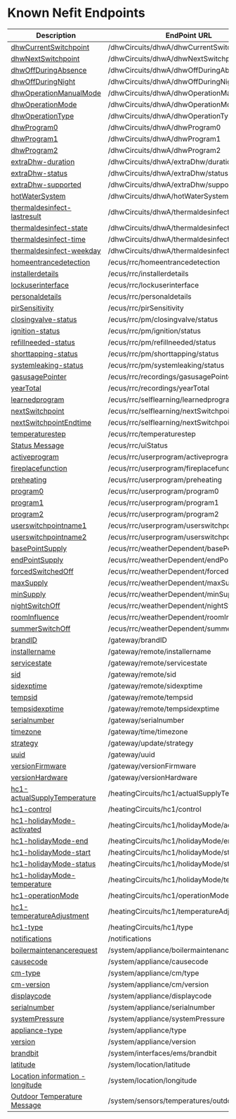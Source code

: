 # Known Nefit Endpoints

| Description  | EndPoint URL | Documented | Writable | Recordable |
| ------------- | ------------- | --- | ------------- | ------------- |
| [dhwCurrentSwitchpoint](dhwCurrentSwitchpoint.md) | /dhwCircuits/dhwA/dhwCurrentSwitchpoint |  | False | False |
| [dhwNextSwitchpoint](dhwNextSwitchpoint.md) | /dhwCircuits/dhwA/dhwNextSwitchpoint |  | False | False |
| [dhwOffDuringAbsence](dhwOffDuringAbsence.md) | /dhwCircuits/dhwA/dhwOffDuringAbsence |  | True | False |
| [dhwOffDuringNight](dhwOffDuringNight.md) | /dhwCircuits/dhwA/dhwOffDuringNight |  | True | False |
| [dhwOperationManualMode](dhwOperationManualMode.md) | /dhwCircuits/dhwA/dhwOperationManualMode |  | True | False |
| [dhwOperationMode](dhwOperationMode.md) | /dhwCircuits/dhwA/dhwOperationMode |  | True | False |
| [dhwOperationType](dhwOperationType.md) | /dhwCircuits/dhwA/dhwOperationType |  | True | False |
| [dhwProgram0](dhwProgram0.md) | /dhwCircuits/dhwA/dhwProgram0 |  | True | False |
| [dhwProgram1](dhwProgram1.md) | /dhwCircuits/dhwA/dhwProgram1 |  | True | False |
| [dhwProgram2](dhwProgram2.md) | /dhwCircuits/dhwA/dhwProgram2 |  | True | False |
| [extraDhw-duration](extraDhw-duration.md) | /dhwCircuits/dhwA/extraDhw/duration |  | True | False |
| [extraDhw-status](extraDhw-status.md) | /dhwCircuits/dhwA/extraDhw/status |  | True | False |
| [extraDhw-supported](extraDhw-supported.md) | /dhwCircuits/dhwA/extraDhw/supported |  | False | False |
| [hotWaterSystem](hotWaterSystem.md) | /dhwCircuits/dhwA/hotWaterSystem |  | False | False |
| [thermaldesinfect-lastresult](thermaldesinfect-lastresult.md) | /dhwCircuits/dhwA/thermaldesinfect/lastresult |  | False | False |
| [thermaldesinfect-state](thermaldesinfect-state.md) | /dhwCircuits/dhwA/thermaldesinfect/state |  | True | False |
| [thermaldesinfect-time](thermaldesinfect-time.md) | /dhwCircuits/dhwA/thermaldesinfect/time |  | True | False |
| [thermaldesinfect-weekday](thermaldesinfect-weekday.md) | /dhwCircuits/dhwA/thermaldesinfect/weekday |  | True | False |
| [homeentrancedetection](homeentrancedetection.md) | /ecus/rrc/homeentrancedetection |  | Unknown | Unknown |
| [installerdetails](installerdetails.md) | /ecus/rrc/installerdetails |  | True | False |
| [lockuserinterface](lockuserinterface.md) | /ecus/rrc/lockuserinterface |  | True | False |
| [personaldetails](personaldetails.md) | /ecus/rrc/personaldetails |  | True | False |
| [pirSensitivity](pirSensitivity.md) | /ecus/rrc/pirSensitivity |  | True | False |
| [closingvalve-status](closingvalve-status.md) | /ecus/rrc/pm/closingvalve/status |  | False | False |
| [ignition-status](ignition-status.md) | /ecus/rrc/pm/ignition/status |  | False | False |
| [refillneeded-status](refillneeded-status.md) | /ecus/rrc/pm/refillneeded/status |  | False | False |
| [shorttapping-status](shorttapping-status.md) | /ecus/rrc/pm/shorttapping/status |  | False | False |
| [systemleaking-status](systemleaking-status.md) | /ecus/rrc/pm/systemleaking/status |  | False | False |
| [gasusagePointer](gasusagePointer.md) | /ecus/rrc/recordings/gasusagePointer |  | False | False |
| [yearTotal](yearTotal.md) | /ecus/rrc/recordings/yearTotal |  | False | False |
| [learnedprogram](learnedprogram.md) | /ecus/rrc/selflearning/learnedprogram |  | False | False |
| [nextSwitchpoint](nextSwitchpoint.md) | /ecus/rrc/selflearning/nextSwitchpoint |  | True | False |
| [nextSwitchpointEndtime](nextSwitchpointEndtime.md) | /ecus/rrc/selflearning/nextSwitchpointEndtime |  | False | False |
| [temperaturestep](temperaturestep.md) | /ecus/rrc/temperaturestep |  | True | False |
| [Status Message](uiStatus.md) | /ecus/rrc/uiStatus |  | False | False |
| [activeprogram](activeprogram.md) | /ecus/rrc/userprogram/activeprogram |  | True | False |
| [fireplacefunction](fireplacefunction.md) | /ecus/rrc/userprogram/fireplacefunction |  | True | False |
| [preheating](preheating.md) | /ecus/rrc/userprogram/preheating |  | True | False |
| [program0](program0.md) | /ecus/rrc/userprogram/program0 |  | True | False |
| [program1](program1.md) | /ecus/rrc/userprogram/program1 |  | True | False |
| [program2](program2.md) | /ecus/rrc/userprogram/program2 |  | True | False |
| [userswitchpointname1](userswitchpointname1.md) | /ecus/rrc/userprogram/userswitchpointname1 |  | True | False |
| [userswitchpointname2](userswitchpointname2.md) | /ecus/rrc/userprogram/userswitchpointname2 |  | True | False |
| [basePointSupply](basePointSupply.md) | /ecus/rrc/weatherDependent/basePointSupply |  | True | False |
| [endPointSupply](endPointSupply.md) | /ecus/rrc/weatherDependent/endPointSupply |  | True | False |
| [forcedSwitchedOff](forcedSwitchedOff.md) | /ecus/rrc/weatherDependent/forcedSwitchedOff |  | True | False |
| [maxSupply](maxSupply.md) | /ecus/rrc/weatherDependent/maxSupply |  | True | False |
| [minSupply](minSupply.md) | /ecus/rrc/weatherDependent/minSupply |  | True | False |
| [nightSwitchOff](nightSwitchOff.md) | /ecus/rrc/weatherDependent/nightSwitchOff |  | True | False |
| [roomInfluence](roomInfluence.md) | /ecus/rrc/weatherDependent/roomInfluence |  | True | False |
| [summerSwitchOff](summerSwitchOff.md) | /ecus/rrc/weatherDependent/summerSwitchOff |  | True | False |
| [brandID](brandID.md) | /gateway/brandID |  | False | False |
| [installername](installername.md) | /gateway/remote/installername |  | True | False |
| [servicestate](servicestate.md) | /gateway/remote/servicestate |  | False | False |
| [sid](sid.md) | /gateway/remote/sid |  | False | False |
| [sidexptime](sidexptime.md) | /gateway/remote/sidexptime |  | False | False |
| [tempsid](tempsid.md) | /gateway/remote/tempsid |  | False | False |
| [tempsidexptime](tempsidexptime.md) | /gateway/remote/tempsidexptime |  | False | False |
| [serialnumber](serialnumber.md) | /gateway/serialnumber |  | False | False |
| [timezone](timezone.md) | /gateway/time/timezone |  | True | False |
| [strategy](strategy.md) | /gateway/update/strategy |  | True | False |
| [uuid](uuid.md) | /gateway/uuid |  | False | False |
| [versionFirmware](versionFirmware.md) | /gateway/versionFirmware |  | False | False |
| [versionHardware](versionHardware.md) | /gateway/versionHardware |  | False | False |
| [hc1-actualSupplyTemperature](hc1-actualSupplyTemperature.md) | /heatingCircuits/hc1/actualSupplyTemperature |  | False | False |
| [hc1-control](hc1-control.md) | /heatingCircuits/hc1/control |  | True | False |
| [hc1-holidayMode-activated](hc1-holidayMode-activated.md) | /heatingCircuits/hc1/holidayMode/activated |  | True | False |
| [hc1-holidayMode-end](hc1-holidayMode-end.md) | /heatingCircuits/hc1/holidayMode/end |  | True | False |
| [hc1-holidayMode-start](hc1-holidayMode-start.md) | /heatingCircuits/hc1/holidayMode/start |  | True | False |
| [hc1-holidayMode-status](hc1-holidayMode-status.md) | /heatingCircuits/hc1/holidayMode/status |  | True | False |
| [hc1-holidayMode-temperature](hc1-holidayMode-temperature.md) | /heatingCircuits/hc1/holidayMode/temperature |  | True | False |
| [hc1-operationMode](hc1-operationMode.md) | /heatingCircuits/hc1/operationMode |  | True | False |
| [hc1-temperatureAdjustment](hc1-temperatureAdjustment.md) | /heatingCircuits/hc1/temperatureAdjustment |  | True | False |
| [hc1-type](hc1-type.md) | /heatingCircuits/hc1/type |  | True | False |
| [notifications](notifications.md) | /notifications |  | False | False |
| [boilermaintenancerequest](boilermaintenancerequest.md) | /system/appliance/boilermaintenancerequest |  | False | False |
| [causecode](causecode.md) | /system/appliance/causecode |  | False | False |
| [cm-type](cm-type.md) | /system/appliance/cm/type |  | False | False |
| [cm-version](cm-version.md) | /system/appliance/cm/version |  | False | False |
| [displaycode](displaycode.md) | /system/appliance/displaycode |  | False | False |
| [serialnumber](serialnumber.md) | /system/appliance/serialnumber |  | False | False |
| [systemPressure](systemPressure.md) | /system/appliance/systemPressure |  | False | False |
| [appliance-type](appliance-type.md) | /system/appliance/type |  | False | False |
| [version](version.md) | /system/appliance/version |  | False | False |
| [brandbit](brandbit.md) | /system/interfaces/ems/brandbit |  | False | False |
| [latitude](latitude.md) | /system/location/latitude |  | True | False |
| [Location information - longitude](longitude.md) | /system/location/longitude | :heavy_check_mark: | True | False |
| [Outdoor Temperature Message](outdoor_t1.md) | /system/sensors/temperatures/outdoor_t1 |  | False | False |

